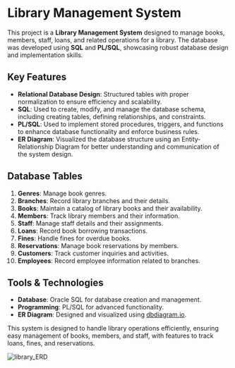 # Library Management System

This project is a **Library Management System** designed to manage books, members, staff, loans, and related operations for a library. The database was developed using **SQL** and **PL/SQL**, showcasing robust database design and implementation skills.

## Key Features

- **Relational Database Design**: Structured tables with proper normalization to ensure efficiency and scalability.
- **SQL**: Used to create, modify, and manage the database schema, including creating tables, defining relationships, and constraints.
- **PL/SQL**: Used to implement stored procedures, triggers, and functions to enhance database functionality and enforce business rules.
- **ER Diagram**: Visualized the database structure using an Entity-Relationship Diagram for better understanding and communication of the system design.

## Database Tables

1. **Genres**: Manage book genres.
2. **Branches**: Record library branches and their details.
3. **Books**: Maintain a catalog of library books and their availability.
4. **Members**: Track library members and their information.
5. **Staff**: Manage staff details and their assignments.
6. **Loans**: Record book borrowing transactions.
7. **Fines**: Handle fines for overdue books.
8. **Reservations**: Manage book reservations by members.
9. **Customers**: Track customer inquiries and activities.
10. **Employees**: Record employee information related to branches.

## Tools & Technologies

- **Database**: Oracle SQL for database creation and management.
- **Programming**: PL/SQL for advanced functionality.
- **ER Diagram**: Designed and visualized using [dbdiagram.io](https://dbdiagram.io/).

This system is designed to handle library operations efficiently, ensuring easy management of books, members, and staff, with features to track loans, fines, and reservations.

![library_ERD](https://github.com/user-attachments/assets/77bf1930-5059-4539-acef-3a0cf209e380)
